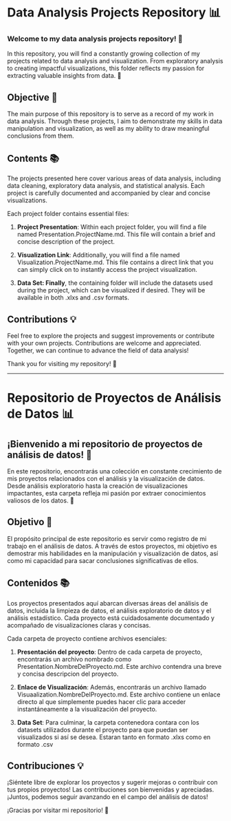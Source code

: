 # Data Analysis Projects Repository 📊

### Welcome to my data analysis projects repository! 🚀

In this repository, you will find a constantly growing collection of my projects related to data analysis and visualization. From exploratory analysis to creating impactful visualizations, this folder reflects my passion for extracting valuable insights from data. 🌟

## Objective 🎯

The main purpose of this repository is to serve as a record of my work in data analysis. Through these projects, I aim to demonstrate my skills in data manipulation and visualization, as well as my ability to draw meaningful conclusions from them.

## Contents 📚

The projects presented here cover various areas of data analysis, including data cleaning, exploratory data analysis, and statistical analysis. Each project is carefully documented and accompanied by clear and concise visualizations.

Each project folder contains essential files:

1. **Project Presentation**: Within each project folder, you will find a file named Presentation.ProjectName.md. This file will contain a brief and concise description of the project.

2. **Visualization Link**:  Additionally, you will find a file named Visualization.ProjectName.md. This file contains a direct link that you can simply click on to instantly access the project visualization.

3. **Data Set: Finally**, the containing folder will include the datasets used during the project, which can be visualized if desired. They will be available in both .xlxs and .csv formats.


## Contributions 💡

Feel free to explore the projects and suggest improvements or contribute with your own projects. Contributions are welcome and appreciated. Together, we can continue to advance the field of data analysis!

Thank you for visiting my repository! 🙏

-------

# Repositorio de Proyectos de Análisis de Datos 📊

## ¡Bienvenido a mi repositorio de proyectos de análisis de datos! 🚀

En este repositorio, encontrarás una colección en constante crecimiento de mis proyectos relacionados con el análisis y la visualización de datos. Desde análisis exploratorio hasta la creación de visualizaciones impactantes, esta carpeta refleja mi pasión por extraer conocimientos valiosos de los datos. 🌟

## Objetivo 🎯

El propósito principal de este repositorio es servir como registro de mi trabajo en el análisis de datos. A través de estos proyectos, mi objetivo es demostrar mis habilidades en la manipulación y visualización de datos, así como mi capacidad para sacar conclusiones significativas de ellos.

## Contenidos 📚

Los proyectos presentados aquí abarcan diversas áreas del análisis de datos, incluida la limpieza de datos, el análisis exploratorio de datos y el análisis estadístico. Cada proyecto está cuidadosamente documentado y acompañado de visualizaciones claras y concisas.

Cada carpeta de proyecto contiene archivos esenciales:

1. **Presentación del proyecto**: Dentro de cada carpeta de proyecto, encontrarás un archivo nombrado como Presentation.NombreDelProyecto.md. Este archivo contendra una breve y concisa descripcion del proyecto. 

2. **Enlace de Visualización**: Además, encontrarás un archivo llamado Visuaalization.NombreDelProyecto.md. Este archivo contiene un enlace directo al que simplemente puedes hacer clic para acceder instantáneamente a la visualización del proyecto.

3. **Data Set**: Para culminar, la carpeta contenedora contara con los datasets utilizados durante el proyecto para que puedan ser visualizados si así se desea. Estaran tanto en formato .xlxs como en formato .csv

## Contribuciones 💡

¡Siéntete libre de explorar los proyectos y sugerir mejoras o contribuir con tus propios proyectos! Las contribuciones son bienvenidas y apreciadas. ¡Juntos, podemos seguir avanzando en el campo del análisis de datos!

¡Gracias por visitar mi repositorio! 🙏
